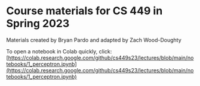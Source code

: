 # Course materials for CS 449 in Spring 2023

Materials created by Bryan Pardo and adapted by Zach Wood-Doughty

To open a notebook in Colab quickly, click:
  [https://colab.research.google.com/github/cs449s23/lectures/blob/main/notebooks/1_perceptron.ipynb](https://colab.research.google.com/github/cs449s23/lectures/blob/main/notebooks/1_perceptron.ipynb)
